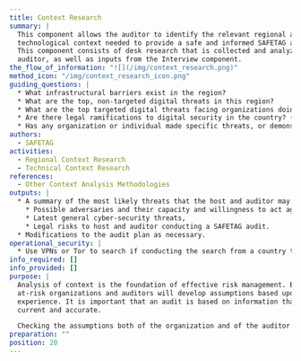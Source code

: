 ```yaml
---
title: Context Research
summary: |
  This component allows the auditor to identify the relevant regional and
  technological context needed to provide a safe and informed SAFETAG audit.
  This component consists of desk research that is collected and analyzed by the
  auditor, as well as inputs from the Interview component.
the_flow_of_information: "![](/img/context_research.png)"
method_icon: "/img/context_research_icon.png"
guiding_questions: |
  * What infrastructural barriers exist in the region?
  * What are the top, non-targeted digital threats in this region?
  * What are the top targeted digital threats facing organizations doing this work in this region / country?
  * Are there legal ramifications to digital security in the country? (e.g. legality of encryption, anonymity tools, etc.)
  * Has any organization or individual made specific threats, or demonstrated intention or mindset to attack on the organization or similar organizations?
authors:
  - SAFETAG
activities:
  - Regional Context Research
  - Technical Context Research
references:
  - Other Context Analysis Methodologies
outputs: |
  * A summary of the most likely threats that the host and auditor may face:
    * Possible adversaries and their capacity and willingness to act against the host,
    * Latest general cyber-security threats,
    * Legal risks to host and auditor conducting a SAFETAG audit.
  * Modifications to the audit plan as necessary.
operational_security: |
  * Use VPNs or Tor to search if conducting the search from a country that is highly competitive with the organization’s country, or is known to surveil.
info_required: []
info_provided: []
purpose: |
  Analysis of context is the foundation of effective risk management. Both
  at-risk organizations and auditors will develop assumptions based upon their
  experience. It is important that an audit is based on information that is
  current and accurate.

  Checking the assumptions both of the organization and of the auditor by researching the current regional and technological context will ensure that an auditor is basing their work on accurate assessments of the conditions the organization faces and that they are making informed operational security considerations.
preparation: ""
position: 20
---
```

